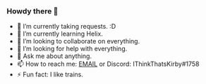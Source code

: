 ### Howdy there 👋

- 🔭 I’m currently taking requests. :D
- 🌱 I’m currently learning Helix.
- 👯 I’m looking to collaborate on everything.
- 🤔 I’m looking for help with everything.
- 💬 Ask me about anything.
- 📫 How to reach me: [EMAIL](mailto:gitblamekirby@ithinkthats.mozmail.com) or Discord: IThinkThatsKirby#1758
- ⚡ Fun fact: I like trains.
